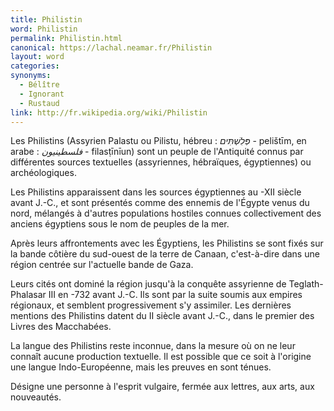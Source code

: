 ```yaml
---
title: Philistin
word: Philistin
permalink: Philistin.html
canonical: https://lachal.neamar.fr/Philistin
layout: word
categories:
synonyms:
  - Bélître
  - Ignorant
  - Rustaud
link: http://fr.wikipedia.org/wiki/Philistin
---
```


Les Philistins (Assyrien Palastu ou Pilistu, hébreu : *&#1508;&#1456;&#1468;&#1500;&#1460;&#1513;&#1456;&#1473;&#1514;&#1460;&#1468;&#1497;&#1501;* - pelišt&#299;m, en arabe : *&#1601;&#1604;&#1587;&#1591;&#1610;&#1606;&#1610;&#1608;&#1606;* - filas&#7789;&#299;n&#299;un) sont un peuple de l'Antiquité connus par différentes sources textuelles (assyriennes, hébraïques, égyptiennes) ou archéologiques.

Les Philistins apparaissent dans les sources égyptiennes au -XII siècle avant J.-C., et sont présentés comme des ennemis de l'Égypte venus du nord, mélangés à d'autres populations hostiles connues collectivement des anciens égyptiens sous le nom de peuples de la mer.

Après leurs affrontements avec les Égyptiens, les Philistins se sont fixés sur la bande côtière du sud-ouest de la terre de Canaan, c'est-à-dire dans une région centrée sur l'actuelle bande de Gaza.

Leurs cités ont dominé la région jusqu'à la conquête assyrienne de Teglath-Phalasar III en -732 avant J.-C. Ils sont par la suite soumis aux empires régionaux, et semblent progressivement s'y assimiler. Les dernières mentions des Philistins datent du II siècle avant J.-C., dans le premier des Livres des Macchabées.

La langue des Philistins reste inconnue, dans la mesure où on ne leur connaît aucune production textuelle. Il est possible que ce soit à l'origine une langue Indo-Européenne, mais les preuves en sont ténues.

Désigne une personne à l'esprit vulgaire, fermée aux lettres, aux arts, aux nouveautés.

